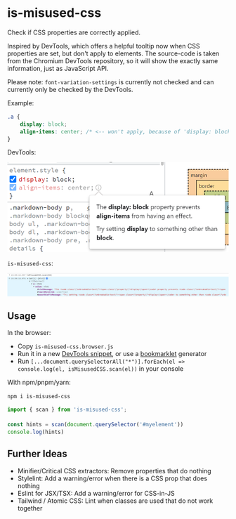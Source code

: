 # is-misused-css
Check if CSS properties are correctly applied.

Inspired by DevTools, which offers a helpful tooltip now when CSS properties are set, but don't apply to elements. The source-code is taken from the Chromium DevTools repository, so it will show
the exactly same information, just as JavaScript API.

Please note: `font-variation-settings` is currently not checked and can currently only be checked by the DevTools.

Example:

```css
.a {
	display: block;
	align-items: center; /* <-- won't apply, because of 'display: block' => is misused */
}
```

DevTools:

![DevTools shows an tooltip that suggests using something different than `display: block`](media/screenshot.png "DevTools tooltip")

`is-misused-css`:

![](media/screenshot2.png)

## Usage

In the browser:

- Copy `is-misused-css.browser.js`
- Run it in a new [DevTools snippet](https://developer.chrome.com/docs/devtools/javascript/snippets/), or use a [bookmarklet](https://caiorss.github.io/bookmarklet-maker/) generator
- Run `[...document.querySelectorAll("*")].forEach(el => console.log(el, isMisusedCSS.scan(el))` in your console

With npm/pnpm/yarn:

`npm i is-misused-css`

```js
import { scan } from 'is-misused-css';

const hints = scan(document.querySelector('#myelement'))
console.log(hints)
```

## Further Ideas

- Minifier/Critical CSS extractors: Remove properties that do nothing
- Stylelint: Add a warning/error when there is a CSS prop that does nothing
- Eslint for JSX/TSX: Add a warning/error for CSS-in-JS
- Tailwind / Atomic CSS: Lint when classes are used that do not work together
